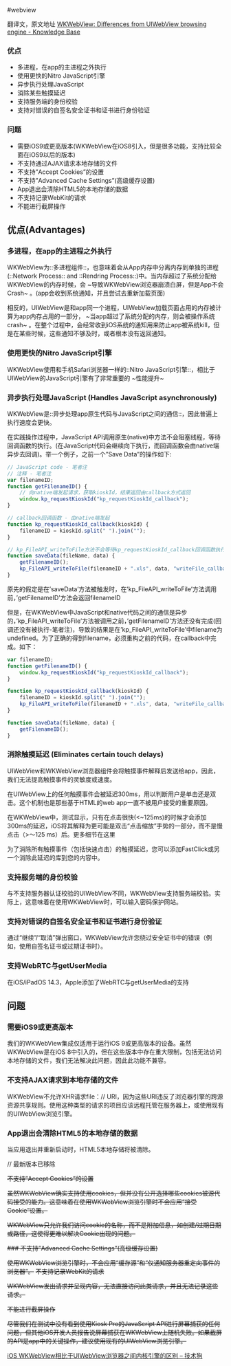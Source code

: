 #webview

翻译文，原文地址
[WKWebView: Differences from UIWebView browsing engine - Knowledge Base](http://docs.kioskproapp.com/article/840-wkwebview-supported-features-known-issues)

### 优点

* 多进程，在app的主进程之外执行
* 使用更快的Nitro JavaScript引擎
* 异步执行处理JavaScript
* 消除某些触摸延迟
* 支持服务端的身份校验
* 支持对错误的自签名安全证书和证书进行身份验证

### 问题

* 需要iOS9或更高版本(WKWebView在iOS8引入，但是很多功能，支持比较全面在iOS9以后的版本)
* 不支持通过AJAX请求本地存储的文件
* 不支持”Accept Cookies”的设置
* 不支持”Advanced Cache Settings”(高级缓存设置)
* App退出会清除HTML5的本地存储的数据
* 不支持记录WebKit的请求
* 不能进行截屏操作

## 优点(Advantages)

### 多进程，在app的主进程之外执行

WKWebView为::多进程组件::，也意味着会从App内存中分离内存到单独的进程(::Network Process:: and ::Rendring Process::)中。当内存超过了系统分配给WKWebView的内存时候，会 ~导致WKWebView浏览器崩溃白屏，但是App不会Crash~ 。(app会收到系统通知，并且尝试去重新加载页面)

相反的，UIWebView是和app同一个进程，UIWebView加载页面占用的内存被计算为app内存占用的一部分， ~当app超过了系统分配的内存，则会被操作系统crash~ 。在整个过程中，会经常收到iOS系统的通知用来防止app被系统kill，但是在某些时候，这些通知不够及时，或者根本没有返回通知。

### 使用更快的Nitro JavaScript引擎

WKWebView使用和手机Safari浏览器一样的::Nitro JavaScript引擎::，相比于UIWebView的JavaScript引擎有了非常重要的 ~性能提升~

### 异步执行处理JavaScript (Handles JavaScript asynchronously)

WKWebView是::异步处理app原生代码与JavaScript之间的通信::，因此普遍上执行速度会更快。

在实践操作过程中，JavaScript API调用原生(native)中方法不会阻塞线程，等待回调函数的执行。(在JavaScript代码会继续向下执行，而回调函数会由native端异步去回调)。举一个例子，之前一个”Save Data”的操作如下:

```javascript
// JavaScript code - 笔者注
// 注释 - 笔者注
var filenameID;
function getFilenameID() {
	// 向native端发起请求，获取kioskId，结果返回由callback方式返回
	window.kp_requestKioskId("kp_requestKioskId_callback");
}

// callback回调函数 - 由native端发起
function kp_requestKioskId_callback(kioskId) {
	filenameID = kioskId.split(" ").join("");
}

// kp_FileAPI_writeToFile方法不会等待kp_requestKioskId_callback回调函数执行，此时filenameID为undefined
function saveData(fileName, data) {
	getFilenameID();
	kp_FileAPI_writeToFile(filenameID + ".xls", data, "writeFile_callback");
}
```

原先的假定是在’saveData’方法被触发时，在’kp_FileAPI_writeToFile’方法调用前，’getFilenameID’方法会返回filenameID

但是，在WKWebView中JavaScript和native代码之间的通信是异步的，’kp_FileAPI_writeToFile’方法被调用之前，’getFilenameID’方法还没有完成(回调还没有被执行-笔者注)，导致的结果是在’kp_FileAPI_writeToFile’中filename为undefined。为了正确的得到filename，必须重构之前的代码，在callback中完成。如下：

```javascript
var filenameID;
function getFilenameID() {
	window.kp_requestKioskId("kp_requestKioskId_callback");
}

function kp_requestKioskId_callback(kioskId) {
	filenameID = kioskId.split(" ").join("");
	kp_FileAPI_writeToFile(filenameID + ".xls", data, "writeFile_callback");
}

function saveData(fileName, data) {
	getFilenameID();
}
```

### 消除触摸延迟 (Eliminates certain touch delays)

UIWebView和WKWebView浏览器组件会将触摸事件解释后发送给app，因此，我们无法提高触摸事件的灵敏度或速度。

在UIWebView上的任何触摸事件会被延迟300ms，用以判断用户是单击还是双击。这个机制也是那些基于HTML的web app一直不被用户接受的重要原因。

在WKWebView中，测试显示，只有在点击很快(<~125ms)的时候才会添加300ms的延迟，iOS将其解释为更可能是双击“点击缩放”手势的一部分，而不是慢点击（>〜125 ms）后。更多细节在这里

为了消除所有触摸事件（包括快速点击）的触摸延迟，您可以添加FastClick或另一个消除此延迟的库到您的内容中。

### 支持服务端的身份校验

与不支持服务器认证校验的UIWebView不同，WKWebView支持服务端校验。实际上，这意味着在使用WKWebView时，可以输入密码保护网站。

### 支持对错误的自签名安全证书和证书进行身份验证

通过“继续”/“取消”弹出窗口，WKWebView允许您绕过安全证书中的错误（例如，使用自签名证书或过期证书时）。

### 支持WebRTC与getUserMedia
在iOS/iPadOS 14.3，Apple添加了WebRTC与getUserMedia的支持

## 问题

### 需要iOS9或更高版本

我们的WKWebView集成仅适用于运行iOS 9或更高版本的设备。虽然WKWebView是在iOS 8中引入的，但在这些版本中存在重大限制，包括无法访问本地存储的文件，我们无法解决此问题，因此此功能不兼容。

### 不支持AJAX请求到本地存储的文件

WKWebView不允许XHR请求file：// URI，因为这些URI违反了浏览器引擎的跨源资源共享规则。使用这种类型的请求的项目应该远程托管在服务器上，或使用现有的UIWebView浏览引擎。

### App退出会清除HTML5的本地存储的数据

当应用退出并重新启动时，HTML5本地存储将被清除。


// 最新版本已移除

~~不支持”Accept Cookies”的设置~~

~~虽然WKWebView确实支持使用cookies，但并没有公开选择哪些cookies被源代码接受的能力。这意味着在使用WKWebView浏览引擎时不会应用“接受Cookie”设置。~~

~~WKWebView只允许我们访问cookie的名称，而不是附加信息，如创建/过期日期或路径，这使得更难以解决Cookie出现的问题。~~

~~### 不支持”Advanced Cache Settings”(高级缓存设置)~~

~~使用WKWebView浏览引擎时，不会应用“缓存源”和“仅通知服务器重定向事件的浏览器”。~~
~~不支持记录WebKit的请求~~

~~WKWebView发出请求并呈现内容，无法直接访问此类请求，并且无法记录这些请求。~~

~~不能进行截屏操作~~

~~尽管我们在测试中没有看到使用Kiosk Pro的JavaScript API进行屏幕捕获的任何问题，但其他iOS开发人员报告说屏幕捕获在WKWebView上随机失败。如果截屏的API是app中的关键操作，建议使用现有的UIWebView浏览引擎。~~




[iOS WKWebView相比于UIWebView浏览器之间内核引擎的区别 – 技术狗](http://www.jishudog.com/20455/html)